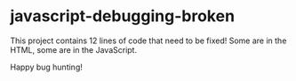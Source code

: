 # javascript-debugging-broken

This project contains 12 lines of code that need to be fixed! Some are in the HTML, some are in the JavaScript.

Happy bug hunting!
